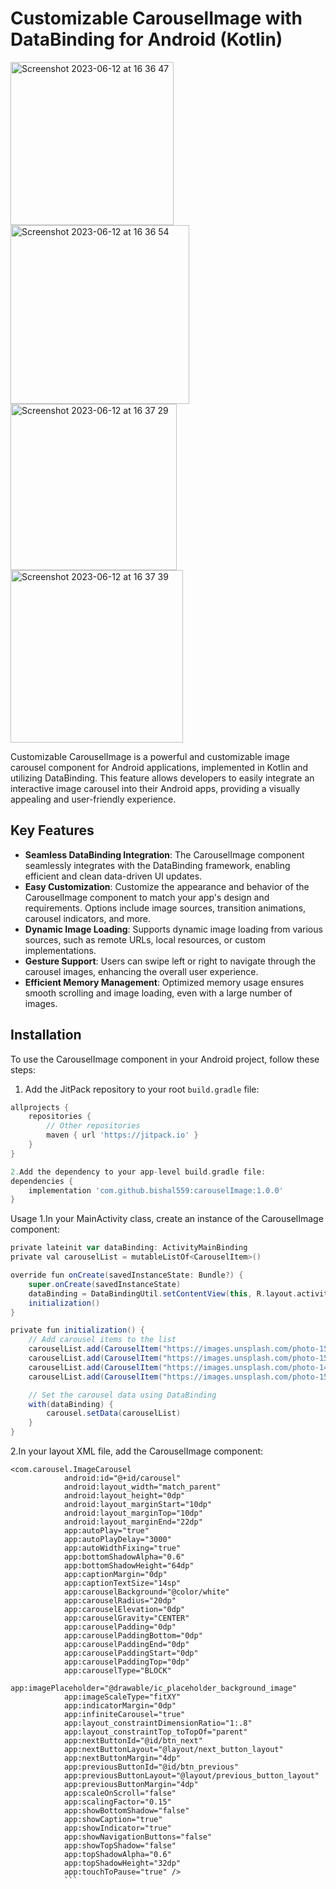 # Customizable CarouselImage with DataBinding for Android (Kotlin)


<img width="261" alt="Screenshot 2023-06-12 at 16 36 47" src="https://github.com/bishal559/carouselImage/assets/65449966/6446964f-a611-4346-9d69-fbd26c99f9b2">
<img width="286" alt="Screenshot 2023-06-12 at 16 36 54" src="https://github.com/bishal559/carouselImage/assets/65449966/782c334a-9de3-44cf-b3d1-99139bcff094">
<img width="266" alt="Screenshot 2023-06-12 at 16 37 29" src="https://github.com/bishal559/carouselImage/assets/65449966/4907a93c-f0d2-4230-bda6-65c20e66753e">
<img width="276" alt="Screenshot 2023-06-12 at 16 37 39" src="https://github.com/bishal559/carouselImage/assets/65449966/8e437dc9-223a-4066-8e51-1c36457c74f9">

Customizable CarouselImage is a powerful and customizable image carousel component for Android applications, implemented in Kotlin and utilizing DataBinding. This feature allows developers to easily integrate an interactive image carousel into their Android apps, providing a visually appealing and user-friendly experience.

## Key Features

- **Seamless DataBinding Integration**: The CarouselImage component seamlessly integrates with the DataBinding framework, enabling efficient and clean data-driven UI updates.
- **Easy Customization**: Customize the appearance and behavior of the CarouselImage component to match your app's design and requirements. Options include image sources, transition animations, carousel indicators, and more.
- **Dynamic Image Loading**: Supports dynamic image loading from various sources, such as remote URLs, local resources, or custom implementations.
- **Gesture Support**: Users can swipe left or right to navigate through the carousel images, enhancing the overall user experience.
- **Efficient Memory Management**: Optimized memory usage ensures smooth scrolling and image loading, even with a large number of images.

## Installation

To use the CarouselImage component in your Android project, follow these steps:

1. Add the JitPack repository to your root `build.gradle` file:

```groovy
allprojects {
    repositories {
        // Other repositories
        maven { url 'https://jitpack.io' }
    }
}

2.Add the dependency to your app-level build.gradle file:
dependencies {
    implementation 'com.github.bishal559:carouselImage:1.0.0'
}
```
Usage
1.In your MainActivity class, create an instance of the CarouselImage component:
```groovy
private lateinit var dataBinding: ActivityMainBinding
private val carouselList = mutableListOf<CarouselItem>()

override fun onCreate(savedInstanceState: Bundle?) {
    super.onCreate(savedInstanceState)
    dataBinding = DataBindingUtil.setContentView(this, R.layout.activity_main)
    initialization()
}

private fun initialization() {
    // Add carousel items to the list
    carouselList.add(CarouselItem("https://images.unsplash.com/photo-1557787163-1635e2efb160?ixlib=rb-1.2.1&ixid=MnwxMjA3fDB8MHxwaG90by1wYWdlfHx8fGVufDB8fHx8&auto=format&fit=crop&w=752&q=80", "This is Beautiful"))
    carouselList.add(CarouselItem("https://images.unsplash.com/photo-1540039155733-5bb30b53aa14?ixlib=rb-1.2.1&ixid=MnwxMjA3fDB8MHxwaG90by1wYWdlfHx8fGVufDB8fHx8&auto=format&fit=crop&w=667&q=80"))
    carouselList.add(CarouselItem("https://images.unsplash.com/photo-1459749411175-04bf5292ceea?ixid=MnwxMjA3fDB8MHxwaG90by1wYWdlfHx8fGVufDB8fHx8&ixlib=rb-1.2.1&auto=format&fit=crop&w=750&q=80"))
    carouselList.add(CarouselItem("https://images.unsplash.com/photo-1567942712661-82b9b407abbf?ixlib=rb-1.2.1&ixid=MnwxMjA3fDB8MHxwaG90by1wYWdlfHx8fGVufDB8fHx8&auto=format&fit=crop&w=667&q=80", "Photo on Unsplash"))

    // Set the carousel data using DataBinding
    with(dataBinding) {
        carousel.setData(carouselList)
    }
}
```
2.In your layout XML file, add the CarouselImage component:
```
<com.carousel.ImageCarousel
            android:id="@+id/carousel"
            android:layout_width="match_parent"
            android:layout_height="0dp"
            android:layout_marginStart="10dp"
            android:layout_marginTop="10dp"
            android:layout_marginEnd="22dp"
            app:autoPlay="true"
            app:autoPlayDelay="3000"
            app:autoWidthFixing="true"
            app:bottomShadowAlpha="0.6"
            app:bottomShadowHeight="64dp"
            app:captionMargin="0dp"
            app:captionTextSize="14sp"
            app:carouselBackground="@color/white"
            app:carouselRadius="20dp"
            app:carouselElevation="0dp"
            app:carouselGravity="CENTER"
            app:carouselPadding="0dp"
            app:carouselPaddingBottom="0dp"
            app:carouselPaddingEnd="0dp"
            app:carouselPaddingStart="0dp"
            app:carouselPaddingTop="0dp"
            app:carouselType="BLOCK"
            app:imagePlaceholder="@drawable/ic_placeholder_background_image"
            app:imageScaleType="fitXY"
            app:indicatorMargin="0dp"
            app:infiniteCarousel="true"
            app:layout_constraintDimensionRatio="1:.8"
            app:layout_constraintTop_toTopOf="parent"
            app:nextButtonId="@id/btn_next"
            app:nextButtonLayout="@layout/next_button_layout"
            app:nextButtonMargin="4dp"
            app:previousButtonId="@id/btn_previous"
            app:previousButtonLayout="@layout/previous_button_layout"
            app:previousButtonMargin="4dp"
            app:scaleOnScroll="false"
            app:scalingFactor="0.15"
            app:showBottomShadow="false"
            app:showCaption="true"
            app:showIndicator="true"
            app:showNavigationButtons="false"
            app:showTopShadow="false"
            app:topShadowAlpha="0.6"
            app:topShadowHeight="32dp"
            app:touchToPause="true" />
            ```
